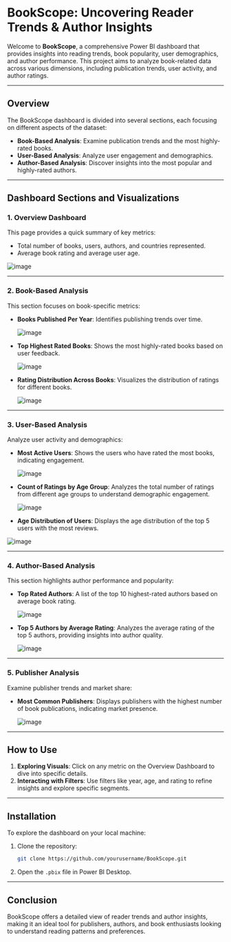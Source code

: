
# BookScope: Uncovering Reader Trends & Author Insights

Welcome to **BookScope**, a comprehensive Power BI dashboard that provides insights into reading trends, book popularity, user demographics, and author performance. This project aims to analyze book-related data across various dimensions, including publication trends, user activity, and author ratings.

---

## Overview

The BookScope dashboard is divided into several sections, each focusing on different aspects of the dataset:

- **Book-Based Analysis**: Examine publication trends and the most highly-rated books.
- **User-Based Analysis**: Analyze user engagement and demographics.
- **Author-Based Analysis**: Discover insights into the most popular and highly-rated authors.

---

## Dashboard Sections and Visualizations

### 1. Overview Dashboard

This page provides a quick summary of key metrics:
- Total number of books, users, authors, and countries represented.
- Average book rating and average user age.

![image](https://github.com/user-attachments/assets/ff7bb73d-1dcf-4da6-9ab0-0e0fd037811d)

---

### 2. Book-Based Analysis

This section focuses on book-specific metrics:
- **Books Published Per Year**: Identifies publishing trends over time.
  
  ![image](https://github.com/user-attachments/assets/65f73bb1-910d-4fc7-bbae-5b0b37fc710d)

- **Top Highest Rated Books**: Shows the most highly-rated books based on user feedback.

  ![image](https://github.com/user-attachments/assets/353e5d54-86b3-4f12-bd36-55402bc00a7c)

- **Rating Distribution Across Books**: Visualizes the distribution of ratings for different books.

  ![image](https://github.com/user-attachments/assets/9cfdd2a8-ed72-4f62-9299-905d6afd929c)

---

### 3. User-Based Analysis

Analyze user activity and demographics:
- **Most Active Users**: Shows the users who have rated the most books, indicating engagement.

  ![image](https://github.com/user-attachments/assets/4df15ebe-9114-407f-9985-4aed998dbf08)

- **Count of Ratings by Age Group**: Analyzes the total number of ratings from different age groups to understand demographic engagement.

  ![image](https://github.com/user-attachments/assets/92902046-2eac-4ddf-a94c-86996b5b16ae)

- **Age Distribution of Users**: Displays the age distribution of the top 5 users with the most reviews.

 ![image](https://github.com/user-attachments/assets/ccd2ed45-9231-40c0-aa66-a7810f5bcec8)

---

### 4. Author-Based Analysis

This section highlights author performance and popularity:
- **Top Rated Authors**: A list of the top 10 highest-rated authors based on average book rating.

  ![image](https://github.com/user-attachments/assets/85395f79-48b6-4d34-8724-f852f0cc0a45)

- **Top 5 Authors by Average Rating**: Analyzes the average rating of the top 5 authors, providing insights into author quality.

  ![image](https://github.com/user-attachments/assets/7feb5857-0399-46cf-8775-c28f821fc4b1)


---

### 5. Publisher Analysis

Examine publisher trends and market share:
- **Most Common Publishers**: Displays publishers with the highest number of book publications, indicating market presence.

  ![image](https://github.com/user-attachments/assets/7d1e9a9d-3510-46c1-923b-1755e8e9b24e)

---

## How to Use

1. **Exploring Visuals**: Click on any metric on the Overview Dashboard to dive into specific details.
2. **Interacting with Filters**: Use filters like year, age, and rating to refine insights and explore specific segments.

---

## Installation

To explore the dashboard on your local machine:
1. Clone the repository:
   ```bash
   git clone https://github.com/yourusername/BookScope.git
   ```
2. Open the `.pbix` file in Power BI Desktop.

---

## Conclusion

BookScope offers a detailed view of reader trends and author insights, making it an ideal tool for publishers, authors, and book enthusiasts looking to understand reading patterns and preferences.
